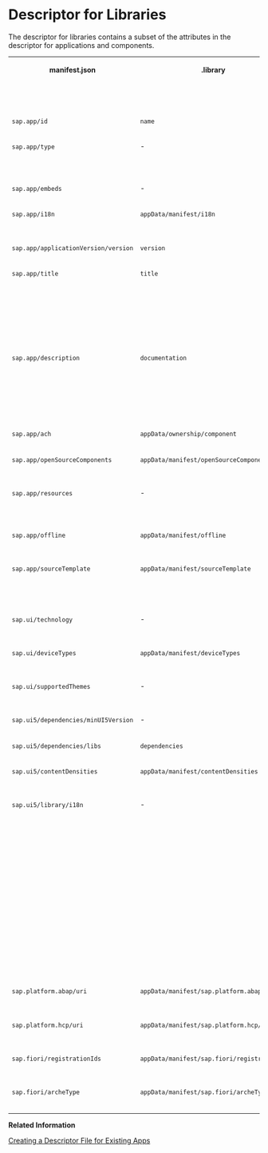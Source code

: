 <!-- loiob229914587444025be986d81dcc77303 -->

# Descriptor for Libraries

The descriptor for libraries contains a subset of the attributes in the descriptor for applications and components.


<table>
<tr>
<th valign="top">

manifest.json



</th>
<th valign="top">

.library



</th>
<th valign="top">

Available for SAPUI5 distribution libraries?



</th>
<th valign="top">

Comment



</th>
</tr>
<tr>
<td valign="top">

`sap.app/id` 



</td>
<td valign="top">

`name` 



</td>
<td valign="top">

![YES](../02_Read-Me-First/images/Checked_Okay_3929e46.png)



</td>
<td valign="top">



</td>
</tr>
<tr>
<td valign="top">

`sap.app/type` 



</td>
<td valign="top">

\-



</td>
<td valign="top">

![YES](../02_Read-Me-First/images/Checked_Okay_3929e46.png)



</td>
<td valign="top">

Generated with value `library` 



</td>
</tr>
<tr>
<td valign="top">

`sap.app/embeds` 



</td>
<td valign="top">

\-



</td>
<td valign="top">

![YES](../02_Read-Me-First/images/Checked_Okay_3929e46.png)



</td>
<td valign="top">

Generated



</td>
</tr>
<tr>
<td valign="top">

`sap.app/i18n` 



</td>
<td valign="top">

`appData/manifest/i18n` 



</td>
<td valign="top">

![NO](images/Cancel_dfb38de.png)



</td>
<td valign="top">

New in `.library` 



</td>
</tr>
<tr>
<td valign="top">

`sap.app/applicationVersion/version` 



</td>
<td valign="top">

`version` 



</td>
<td valign="top">

![YES](../02_Read-Me-First/images/Checked_Okay_3929e46.png)



</td>
<td valign="top">



</td>
</tr>
<tr>
<td valign="top">

`sap.app/title` 



</td>
<td valign="top">

`title` 



</td>
<td valign="top">

![YES](../02_Read-Me-First/images/Checked_Okay_3929e46.png)



</td>
<td valign="top">

Text symbol syntax with leading curly brackets \(`{{`\) and trailing curly brackets \(`}}`\); new in `.library` 



</td>
</tr>
<tr>
<td valign="top">

`sap.app/description` 



</td>
<td valign="top">

`documentation` 



</td>
<td valign="top">

![YES](../02_Read-Me-First/images/Checked_Okay_3929e46.png)



</td>
<td valign="top">

Text symbol syntax with leading curly brackets \(`{{`\) and trailing curly brackets \(`}}`\)



</td>
</tr>
<tr>
<td valign="top">

`sap.app/ach` 



</td>
<td valign="top">

`appData/ownership/component` 



</td>
<td valign="top">

![YES](../02_Read-Me-First/images/Checked_Okay_3929e46.png)



</td>
<td valign="top">



</td>
</tr>
<tr>
<td valign="top">

`sap.app/openSourceComponents` 



</td>
<td valign="top">

`appData/manifest/openSourceComponents` 



</td>
<td valign="top">

![NO](images/Cancel_dfb38de.png)



</td>
<td valign="top">

New in `.library` 



</td>
</tr>
<tr>
<td valign="top">

`sap.app/resources` 



</td>
<td valign="top">

\-



</td>
<td valign="top">

![YES](../02_Read-Me-First/images/Checked_Okay_3929e46.png)



</td>
<td valign="top">

Generated with value `resources.json` 



</td>
</tr>
<tr>
<td valign="top">

`sap.app/offline` 



</td>
<td valign="top">

`appData/manifest/offline` 



</td>
<td valign="top">

![YES](../02_Read-Me-First/images/Checked_Okay_3929e46.png)



</td>
<td valign="top">

New in `.library` 



</td>
</tr>
<tr>
<td valign="top">

`sap.app/sourceTemplate` 



</td>
<td valign="top">

`appData/manifest/sourceTemplate` 



</td>
<td valign="top">

![NO](images/Cancel_dfb38de.png)



</td>
<td valign="top">

New in `.library`, to be filled by SAP Web IDE only



</td>
</tr>
<tr>
<td valign="top">

`sap.ui/technology` 



</td>
<td valign="top">

\-



</td>
<td valign="top">

![YES](../02_Read-Me-First/images/Checked_Okay_3929e46.png)



</td>
<td valign="top">

Generated with value `UI5` 



</td>
</tr>
<tr>
<td valign="top">

`sap.ui/deviceTypes` 



</td>
<td valign="top">

`appData/manifest/deviceTypes` 



</td>
<td valign="top">

![NO](images/Cancel_dfb38de.png)



</td>
<td valign="top">

New in `.library` 



</td>
</tr>
<tr>
<td valign="top">

`sap.ui/supportedThemes` 



</td>
<td valign="top">

\-



</td>
<td valign="top">

![YES](../02_Read-Me-First/images/Checked_Okay_3929e46.png)



</td>
<td valign="top">

Generated and merged



</td>
</tr>
<tr>
<td valign="top">

`sap.ui5/dependencies/minUI5Version` 



</td>
<td valign="top">

\-



</td>
<td valign="top">

![YES](../02_Read-Me-First/images/Checked_Okay_3929e46.png)



</td>
<td valign="top">

Generated



</td>
</tr>
<tr>
<td valign="top">

`sap.ui5/dependencies/libs` 



</td>
<td valign="top">

`dependencies` 



</td>
<td valign="top">

![YES](../02_Read-Me-First/images/Checked_Okay_3929e46.png)



</td>
<td valign="top">



</td>
</tr>
<tr>
<td valign="top">

`sap.ui5/contentDensities` 



</td>
<td valign="top">

`appData/manifest/contentDensities` 



</td>
<td valign="top">

![NO](images/Cancel_dfb38de.png)



</td>
<td valign="top">

New in `.library` 



</td>
</tr>
<tr>
<td valign="top">

`sap.ui5/library/i18n` 



</td>
<td valign="top">

\-



</td>
<td valign="top">

![YES](../02_Read-Me-First/images/Checked_Okay_3929e46.png)



</td>
<td valign="top">

Determines whether the library contains an i18n resource. Value can be either a boolean, a string, or an object. For more information, see [Descriptor for Applications, Components, and Libraries \(manifest.json\)](descriptor-for-applications-components-and-libraries-manifest-json-be0cf40.md) and [Terminologies](terminologies-eba8d25.md).



</td>
</tr>
<tr>
<td valign="top">

`sap.platform.abap/uri` 



</td>
<td valign="top">

`appData/manifest/sap.platform.abap/uri` 



</td>
<td valign="top">

![NO](images/Cancel_dfb38de.png)



</td>
<td valign="top">

New in `.library` 



</td>
</tr>
<tr>
<td valign="top">

`sap.platform.hcp/uri` 



</td>
<td valign="top">

`appData/manifest/sap.platform.hcp/uri` 



</td>
<td valign="top">

![NO](images/Cancel_dfb38de.png)



</td>
<td valign="top">

New in `.library` 



</td>
</tr>
<tr>
<td valign="top">

`sap.fiori/registrationIds` 



</td>
<td valign="top">

`appData/manifest/sap.fiori/registrationId` 



</td>
<td valign="top">

![NO](images/Cancel_dfb38de.png)



</td>
<td valign="top">

New in `.library` 



</td>
</tr>
<tr>
<td valign="top">

`sap.fiori/archeType` 



</td>
<td valign="top">

`appData/manifest/sap.fiori/archeType` 



</td>
<td valign="top">

![NO](images/Cancel_dfb38de.png)



</td>
<td valign="top">

New in `.library` 



</td>
</tr>
</table>

**Related Information**  


[Creating a Descriptor File for Existing Apps](creating-a-descriptor-file-for-existing-apps-3a9baba.md "Detailed description of the steps needed to create a descriptor V2 for applications file for an existing transactional app created by the customer based on SAP Fiori.")


